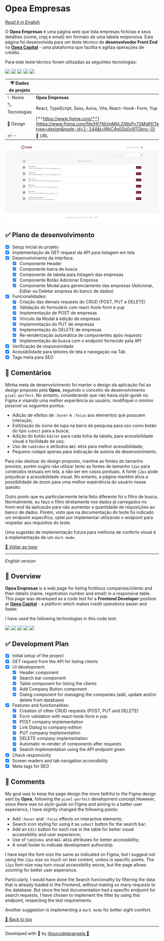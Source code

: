 <div id='top'>

# Opea Empresas

</div>

_[Read it in English](#English)_

O **Opea Empresas** é uma página web que lista empresas fictícias e seus detalhes (nome, cnpj e email) em formato de uma tabela responsiva. Esta página foi desenvolvida para um teste técnico de **desenvolvedor Front End** na [**Opea Capital**](https://www.opeacapital.com/pt/) - uma plataforma que facilita e agiliza operações de crédito.

Para este teste técnico foram utilizadas as seguintes tecnologias:

<div>
  <img src="https://img.shields.io/badge/React-20232A?style=for-the-badge&logo=react&logoColor=61DAFB"/>
  <img src="https://img.shields.io/badge/typescript-3178C6?style=for-the-badge&logo=typescript&logoColor=white">
  <img src="https://img.shields.io/badge/sass-CC6699?style=for-the-badge&logo=sass&logoColor=white"/>
  <img src="https://img.shields.io/badge/axios-ffffff?style=for-the-badge&logo=axios&logoColor=5A29E4">
  <img src="https://img.shields.io/badge/react hook form / yup-081229?style=for-the-badge&logo=reacthookform&logoColor=EC5990">
</div>

<!-- prettier-ignore -->
| 🪧 Dados do projeto |     |
| -------------- | --- |
| ✨ Nome        | **Opea Empresas** |
| 🏷️ Tecnologias | React, TypeScript, Sass, Axios, Vite, React-Hook-Form, Yup |
| 🎨 Design      | [**https://www.figma.com/**](https://www.figma.com/file/Hf7NUmMtjL2iWpPy7SMgKf/TesteFront?type=design&node-id=1-144&t=WkC4n0Sx0v9TGkny-0) |
<!--| 🚀 URL         | **https://opea-empresas.vercel.app/** |-->

![](./public/ogimage.png#vitrinedev)

## ✅ Plano de desenvolvimento

- [x] Setup inicial do projeto
- [x] Implementação de GET request da API para listagem em tela
- [x] Desenvolvimento da interface:
  - [x] Componente Header
  - [x] Componente barra de busca
  - [x] Componente de tabela para listagem das empresas
  - [x] Componente Botão Adicionar Empresa
  - [x] Componente Modal para gerenciamento das empresas (Adicionar, Editar ou Deletar empresa do banco de dados)
- [x] Funcionalidades:
  - [x] Criação das demais requests do CRUD (POST, PUT e DELETE)
  - [x] Validação do formulário com react-hook-form e yup
  - [x] Implementação de POST de empresas
  - [x] Vínculo da Modal à edição de empresas
  - [x] Implementação do PUT de empresas
  - [x] Implementação do DELETE de empresas
  - [x] Re-renderização automática de componentes após requests
  - [x] Implementação da busca com o endpoint fornecido pela API
- [x] Verificação de responsividade
- [x] Acessibilidade para leitores de tela e navegação via Tab
- [x] Tags meta para SEO

## 📝 Comentários

Minha meta de desenvolvimento foi manter o design da aplicação fiel ao design proposto pela **Opea**, seguindo o conceito de desenvolvimento `pixel-perfect`. No entanto, considerando que não havia _style-guide_ no Figma e visando uma melhor experiência ao usuário, modifiquei o mínimo possível os seguintes pontos:

- Adição de efeitos de `:hover` e `:focus` aos elementos que possuem interação;
- Estilização do ícone de lupa na barra de pesquisa para uso como botão do tipo `submit` para a busca;
- Adição do botão `Editar` para cada linha da tabela, para acessibilidade visual e facilidade de uso;
- Uso de `tabIndex` e atributos `WAI-ARIA` para melhor acessibilidade;
- Pequeno rodapé apenas para indicação de autoria de desenvolvimento.

Para não destoar do design proposto, mantive as fontes do tamanho previsto, porém sugiro não utilizar tanto as fontes de tamanho `12px` para conteúdos textuais em tela, a não ser em casos pontuais. A fonte `12px` pode prejudicar a acessibilidade visual. No entanto, a página mantém ativa a possibilidade de zoom para uma melhor experiência do usuário nesse quesito.

Outro ponto que eu particularmente teria feito diferente foi o filtro de busca. Normalmente, eu faço o filtro diretamente nos dados já carregados no front-end da aplicação para não aumentar a quantidade de requisições ao banco de dados. Porém, visto que na documentação do teste foi indicado um endpoint específico, optei por implementar utilizando o endpoint para respeitar aos requisitos do teste.

Uma sugestão de implementação futura para melhoria de conforto visual é a implementação de um `dark mode`.

<a href='#top'>🔼 Voltar ao topo</a>

---

<div id="English">

_English version_

</div>

## 🔎 Overview

**Opea Empresas** is a web page for listing fictitious companies/clients and their details (name, registration number and email) in a responsive table. This page was developed as a code test for a **Frontend Developer** position at [**Opea Capital**](https://www.opeacapital.com/pt/) - a platform which makes credit operations easier and faster.

I have used the following technologies in this code test:

<div>
  <img src="https://img.shields.io/badge/React-20232A?style=for-the-badge&logo=react&logoColor=61DAFB"/>
  <img src="https://img.shields.io/badge/typescript-3178C6?style=for-the-badge&logo=typescript&logoColor=white">
  <img src="https://img.shields.io/badge/sass-CC6699?style=for-the-badge&logo=sass&logoColor=white"/>
  <img src="https://img.shields.io/badge/axios-ffffff?style=for-the-badge&logo=axios&logoColor=5A29E4">
  <img src="https://img.shields.io/badge/react hook form / yup-081229?style=for-the-badge&logo=reacthookform&logoColor=EC5990">
</div>

## ✅ Development Plan

- [x] Initial setup of the project
- [x] GET request from the API for listing clients
- [x] UI development:
  - [x] Header component
  - [x] Search bar component
  - [x] Table component for listing the clients
  - [x] Add Company Button component
  - [x] Dialog component for managing the companies (add, update and/or delete from database)
- [x] Features and functionalities:
  - [x] Creation of other CRUD requests (POST, PUT and DELETE)
  - [x] Form validation with react-hook-form e yup
  - [x] POST company implementation
  - [x] Link Dialog to company edition
  - [x] PUT company implementation
  - [x] DELETE company implementation
  - [x] Automatic re-render of components after requests
  - [x] Search implementation using the API endpoint given
- [x] Check responsivity
- [x] Screen readers and tab navigation accessibility
- [x] Meta tags for SEO

## 📝 Comments

My goal was to keep the page design the more faithful to the Figma design sent by **Opea**, following the `pixel-perfect` development concept.However, since there was no _style-guide_ on Figma and aiming to a better user experience, I have slightly changed the following points:

- Add `:hover` and `:focus` effects on interactive elements;
- Search icon styling for using it as `submit` button for the search bar;
- Add an `Edit` button for each row in the table for better visual accessibility and user experience;
- Use of `tabIndex` and `WAI-ARIA` attributes for better accessibility;
- A small footer to indicate development authorship.

I have kept the font-size the same as indicated on Figma, but I suggest not using the `12px` size so much on text content, unless in specific points. The `12px` font-size may turn visual accessibility worse, but the page allows zooming for better user experience.

Particularly, I would have done the Search funcionality by filtering the data that is already loaded in the Frontend, without making so many requests to the database. But since the test documentation had a specific endpoint for search requests, I have chosen to implement the filter by using this endpoint, respecting the test requirements.

Another suggestion is implementing a `dark mode` for better sight comfort.

<a href='#top'>🔼 Back to top</a>

---

Developed with 🧡 by [@sucodelarangela 🍊](https://angelacaldas.vercel.app)
